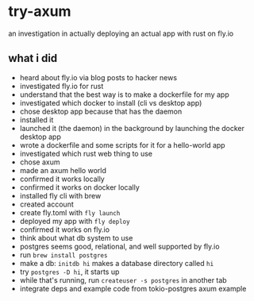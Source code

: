 # try-axum

an investigation in actually deploying an actual app with rust on fly.io

## what i did

- heard about fly.io via blog posts to hacker news
- investigated fly.io for rust
- understand that the best way is to make a dockerfile for my app
- investigated which docker to install (cli vs desktop app)
- chose desktop app because that has the daemon
- installed it
- launched it (the daemon) in the background by launching the docker desktop app
- wrote a dockerfile and some scripts for it for a hello-world app
- investigated which rust web thing to use
- chose axum
- made an axum hello world
- confirmed it works locally
- confirmed it works on docker locally
- installed fly cli with brew
- created account
- create fly.toml with `fly launch`
- deployed my app with `fly deploy`
- confirmed it works on fly.io
- think about what db system to use
- postgres seems good, relational, and well supported by fly.io
- run `brew install postgres`
- make a db: `initdb hi` makes a database directory called `hi`
- try `postgres -D hi`, it starts up
- while that's running, run `createuser -s postgres` in another tab
- integrate deps and example code from tokio-postgres axum example
